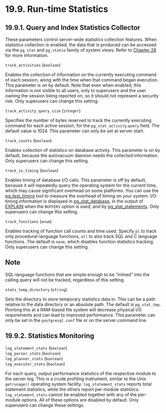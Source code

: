 # 19.9. Run-time Statistics

## 19.9.1. Query and Index Statistics Collector

These parameters control server-wide statistics collection features. When statistics collection is enabled, the data that is produced can be accessed via the `pg_stat` and `pg_statio` family of system views. Refer to [Chapter 28](https://www.postgresql.org/docs/10/static/monitoring.html) for more information.

`track_activities` \(`boolean`\)

Enables the collection of information on the currently executing command of each session, along with the time when that command began execution. This parameter is on by default. Note that even when enabled, this information is not visible to all users, only to superusers and the user owning the session being reported on, so it should not represent a security risk. Only superusers can change this setting.

`track_activity_query_size` \(`integer`\)

Specifies the number of bytes reserved to track the currently executing command for each active session, for the `pg_stat_activity`.`query` field. The default value is 1024. This parameter can only be set at server start.

`track_counts` \(`boolean`\)

Enables collection of statistics on database activity. This parameter is on by default, because the autovacuum daemon needs the collected information. Only superusers can change this setting.

`track_io_timing` \(`boolean`\)

Enables timing of database I/O calls. This parameter is off by default, because it will repeatedly query the operating system for the current time, which may cause significant overhead on some platforms. You can use the [pg\_test\_timing](https://www.postgresql.org/docs/10/static/pgtesttiming.html) tool to measure the overhead of timing on your system. I/O timing information is displayed in [pg\_stat\_database](https://www.postgresql.org/docs/10/static/monitoring-stats.html#PG-STAT-DATABASE-VIEW), in the output of [EXPLAIN](https://www.postgresql.org/docs/10/static/sql-explain.html) when the `BUFFERS` option is used, and by [pg\_stat\_statements](https://www.postgresql.org/docs/10/static/pgstatstatements.html). Only superusers can change this setting.

`track_functions` \(`enum`\)

Enables tracking of function call counts and time used. Specify `pl` to track only procedural-language functions, `all` to also track SQL and C language functions. The default is `none`, which disables function statistics tracking. Only superusers can change this setting.

## Note

SQL-language functions that are simple enough to be “inlined” into the calling query will not be tracked, regardless of this setting.

`stats_temp_directory` \(`string`\)

Sets the directory to store temporary statistics data in. This can be a path relative to the data directory or an absolute path. The default is `pg_stat_tmp`. Pointing this at a RAM-based file system will decrease physical I/O requirements and can lead to improved performance. This parameter can only be set in the `postgresql.conf` file or on the server command line.

## 19.9.2. Statistics Monitoring

`log_statement_stats` \(`boolean`\)  
`log_parser_stats` \(`boolean`\)  
`log_planner_stats` \(`boolean`\)  
`log_executor_stats` \(`boolean`\)

For each query, output performance statistics of the respective module to the server log. This is a crude profiling instrument, similar to the Unix `getrusage()` operating system facility. `log_statement_stats` reports total statement statistics, while the others report per-module statistics. `log_statement_stats` cannot be enabled together with any of the per-module options. All of these options are disabled by default. Only superusers can change these settings.


